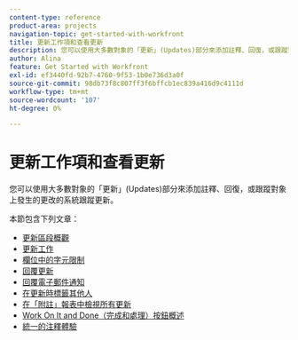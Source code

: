 ```yaml
---
content-type: reference
product-area: projects
navigation-topic: get-started-with-workfront
title: 更新工作項和查看更新
description: 您可以使用大多數對象的「更新」(Updates)部分來添加註釋、回復，或跟蹤對象上發生的更改的系統跟蹤更新。
author: Alina
feature: Get Started with Workfront
exl-id: ef3440fd-92b7-4760-9f53-1b0e736d3a0f
source-git-commit: 98db73f8c807ff3f6bffcb1ec839a416d9c4111d
workflow-type: tm+mt
source-wordcount: '107'
ht-degree: 0%

---
```


# 更新工作項和查看更新

您可以使用大多數對象的「更新」(Updates)部分來添加註釋、回復，或跟蹤對象上發生的更改的系統跟蹤更新。

本節包含下列文章：

* [更新區段概觀](../../workfront-basics/updating-work-items-and-viewing-updates/updates-tab-overview.md)
* [更新工作](../../workfront-basics/updating-work-items-and-viewing-updates/update-work.md)
* [欄位中的字元限制](../../workfront-basics/updating-work-items-and-viewing-updates/character-limits-in-fields.md)
* [回覆更新](../../workfront-basics/updating-work-items-and-viewing-updates/reply-to-updates.md)
* [回覆電子郵件通知](../../workfront-basics/updating-work-items-and-viewing-updates/reply-to-email-notifications.md)
* [在更新時標籤其他人](../../workfront-basics/updating-work-items-and-viewing-updates/tag-others-on-updates.md)
* [在「附註」報表中檢視所有更新](../../workfront-basics/updating-work-items-and-viewing-updates/view-all-updates-in-a-report.md)
* [Work On It and Done（完成和處理）按鈕概述](../../workfront-basics/updating-work-items-and-viewing-updates/work-on-it-and-done-buttons-accept-complete-work.md)
* [統一的注釋體驗](../../workfront-basics/updating-work-items-and-viewing-updates/unified-commenting-experience.md)
